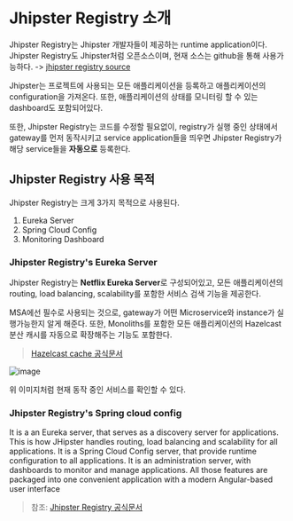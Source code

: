 # Jhipster Registry 소개

Jhipster Registry는 Jhipster 개발자들이 제공하는 runtime application이다. Jhipster Registry도 Jhipster처럼 오픈소스이며, 현재 소스는 github을 통해 사용가능하다. -> [jhipster registry source](https://github.com/jhipster/jhipster-registry)

Jhipster는 프로젝트에 사용되는 모든 애플리케이션을 등록하고 애플리케이션의 configuration을 가져온다. 또한, 애플리케이션의 상태를 모니터링 할 수 있는 dashboard도 포함되어있다.

또한, Jhipster Registry는 코드를 수정할 필요없이, registry가 실행 중인 상태에서 gateway를 먼저 동작시키고 service application들을 띄우면 Jhipster Registry가 해당 service들을 **자동으로** 등록한다. 

## Jhipster Registry 사용 목적

Jhipster Registry는 크게 3가지 목적으로 사용된다.

1. Eureka Server
2. Spring Cloud Config
3. Monitoring Dashboard

### Jhipster Registry's Eureka Server

Jhipster Registry는 **Netflix Eureka Server**로 구성되어있고, 모든 애플리케이션의 routing, load balancing, scalability를 포함한 서비스 검색 기능을 제공한다.

MSA에선 필수로 사용되는 것으로, gateway가 어떤 Microservice와 instance가 실행가능한지 알게 해준다.
또한, Monoliths를 포함한 모든 애플리케이션의 Hazelcast 분산 캐시를 자동으로 확장해주는 기능도 포함한다.
> [Hazelcast cache 공식문서](https://www.jhipster.tech/using-cache/)

![image](https://user-images.githubusercontent.com/18453570/81362681-5f2b3380-911c-11ea-8fe4-5a1178cdb7e3.png)

위 이미지처럼 현재 동작 중인 서비스를 확인할 수 있다. 

### Jhipster Registry's Spring cloud config



It is a an Eureka server, that serves as a discovery server for applications. This is how JHipster handles routing, load balancing and scalability for all applications.
It is a Spring Cloud Config server, that provide runtime configuration to all applications.
It is an administration server, with dashboards to monitor and manage applications.
All those features are packaged into one convenient application with a modern Angular-based user interface



>참조: [Jhipster Registry 공식문서](https://www.jhipster.tech/jhipster-registry/)

